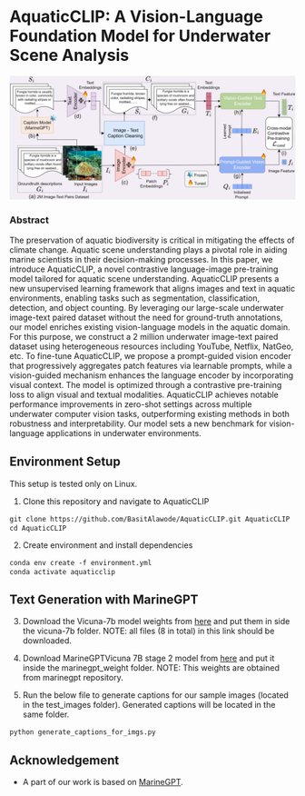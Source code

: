 # AquaticCLIP: A Vision-Language Foundation Model for Underwater Scene Analysis

![AquaticCLIP](./images/model.png)


### Abstract
The preservation of aquatic biodiversity is critical in mitigating the effects of climate change. Aquatic scene understanding plays a pivotal role in aiding marine scientists in their decision-making processes. In this paper, we introduce AquaticCLIP, a novel contrastive language-image pre-training model tailored for aquatic scene understanding. AquaticCLIP presents a new unsupervised learning framework that aligns images and text in aquatic environments, enabling tasks such as segmentation, classification, detection, and object counting. By leveraging our large-scale underwater image-text paired dataset without the need for ground-truth annotations, our model enriches existing vision-language models in the aquatic domain. For this purpose, we construct a 2 million underwater image-text paired dataset using heterogeneous resources including YouTube, Netflix, NatGeo, etc. To fine-tune AquaticCLIP, we propose a prompt-guided vision encoder that progressively aggregates patch features via learnable prompts, while a vision-guided mechanism enhances the language encoder by incorporating visual context. The model is optimized through a contrastive pre-training loss to align visual and textual modalities. AquaticCLIP achieves notable performance improvements in zero-shot settings across multiple underwater computer vision tasks, outperforming existing methods in both robustness and interpretability. Our model sets a new benchmark for vision-language applications in underwater environments. 

## Environment Setup 

This setup is tested only on Linux.

1. Clone this repository and navigate to AquaticCLIP

```
git clone https://github.com/BasitAlawode/AquaticCLIP.git AquaticCLIP
cd AquaticCLIP
```

2. Create environment and install dependencies

```
conda env create -f environment.yml
conda activate aquaticclip
```

## Text Generation with MarineGPT

3. Download the Vicuna-7b model weights from [here](https://huggingface.co/Vision-CAIR/vicuna-7b/tree/main) and put them in side the vicuna-7b folder. NOTE: all files (8 in total) 
in this link should be downloaded.

4. Download MarineGPTVicuna 7B stage 2 model from [here](https://www.dropbox.com/scl/fi/8uimfr9vjk8sa6yyvvnbk/marinegpt_vicuna_7B_stage2_ckpt.pth?rlkey=4cwn4cmgi8gjnqfyds2aqnw8s&e=1&dl=0) and put it inside the marinegpt_weight folder. NOTE: This weights are obtained from marinegpt repository.

5. Run the below file to generate captions for our sample images (located in the test_images folder). Generated captions will be located in the same folder.

```
python generate_captions_for_imgs.py
```


## Acknowledgement
 - A part of our work is based on [MarineGPT](https://github.com/hkust-vgd/MarineGPT).

